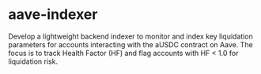 # aave-indexer
Develop a lightweight backend indexer to monitor and index key liquidation parameters for accounts interacting with the aUSDC contract on Aave. The focus is to track Health Factor (HF) and flag accounts with HF &lt; 1.0 for liquidation risk.
